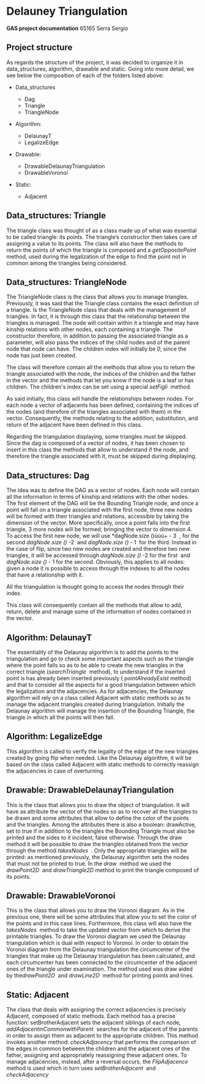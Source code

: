 # Delauney Triangulation

**GAS project documentation**          ​65165 Serra Sergio   

## Project structure
 
As regards the structure of the project, it was decided to organize it in data_structures, algorithm, drawable and static.       Going into more detail, we see below the composition of each of the folders listed above: 
 
* Data_structures 
  * Dag 
  * Triangle 
  * TriangleNode 
 
* Algorithm: 
  * DelaunayT 
  * LegalizeEdge 
 
* Drawable: 
   * DrawableDelaunayTriangulation 
   * DrawableVoronoi 
 
* Static: 
   * Adjacent 
 
## Data_structures: Triangle 
 
The triangle class was thought of as a class made up of what was essential to be called triangle: its points. The triangle’s constructor then takes care of assigning a value to its points. The class will also have the methods to return the points of which the triangle is composed and a *getOppositePoint* method, used during the legalization of the edge to find the point not in common among the triangles being considered. 
 
## Data_structures: TriangleNode 

The TriangleNode class is the class that allows you to manage triangles. Previously, it was said that the Triangle class contains the exact definition of a triangle. Is the TriangleNode class that deals with the management of triangles. In fact, it is through this class that the relationship between the triangles is managed. The node will contain within it a triangle and may have kinship relations with other nodes, each containing a triangle. The constructor therefore, in addition to passing the associated triangle as a parameter, will also pass the indices of the child nodes and of the parent node that node can have. The children index will initially be 0, since the node has just been created. 
 
The class will therefore contain all the methods that allow you to return the triangle associated with the node, the indices of the children and the father in the vector and the methods that let you know if the node is a leaf or has children. The children's index can be set using a special *setFigli* ​ method. 
 
As said initially, this class will handle the relationships between nodes. For each node a vector of adjacents has been defined, containing the indices of the nodes (and therefore of the triangles associated with them) in the vector. Consequently, the methods relating to the addition, substitution, and return of the adjacent have been defined in this class. 
 
Regarding the triangulation displaying, some triangles must be skipped. Since the dag is composed of a vector of nodes, it has been chosen to insert in this class the methods that allow to understand if the node, and therefore the triangle associated with it, must be skipped during displaying. 
 
## Data_structures: Dag 

The idea was to define the DAG as a vector of nodes. Each node will contain all the information in terms of kinship and relations with the other nodes. The first element of the DAG will be the Bounding Triangle node, and once a point will fall on a triangle associated with the first node, three new nodes will be formed with their triangles and relations, accessible by taking the dimension of the vector. More specifically, once a point falls into the first triangle, 3 more nodes will be formed, bringing the vector to dimension 4. To access the first new node, we will use *dagNode.size ()ùùù+ - 3 ​ , for the second ​*dagNode.size ()* -2 ​ and ​*dagNode.size ()* - 1 ​ for the third. Instead in the case of flip, since two new nodes are created and therefore two new triangles, it will be accessed through ​*dagNode.size ()* -2 for the first ​ and ​*dagNode.size ()* - 1 for the second. Obviously, this applies to all nodes: given a node it is possible to access through the indexes to all the nodes that have a relationship with it. 
 
All the triangulation is thought going to access the nodes through their index. 
 
This class will consequently contain all the methods that allow to add, return, delete and manage some of the information of nodes contained in the vector. 
 
## Algorithm: DelaunayT 

The essentiality of the Delaunay algorithm is to add the points to the triangulation and go to check some important aspects such as the triangle where the point falls so as to be able to create the new triangles in the correct triangle (​*searchTriangle* ​ method), to understand if the inserted point is has already been inserted previously ( *pointAlreadyExist*  method) and that to consider all the aspects for a good triangulation between which the legalization and the adjacencies. As for adjacencies, the Delaunay algorithm will rely on a class called Adjacent with static methods so as to manage the adjacent triangles created during triangulation. Initially the Delaunay algorithm will manage the insertion of the Bounding Triangle, the triangle in which all the points will then fall. 
 
## Algorithm: LegalizeEdge

This algorithm is called to verify the legality of the edge of the new triangles created by going flip when needed. Like the Delaunay algorithm, it will be based on the class called Adjacent with static methods to correctly reassign the adjacencies in case of overturning. 
 
## Drawable: DrawableDelaunayTriangulation 

This is the class that allows you to draw the object of triangulation. It will have as attribute the vector of the nodes so as to recover all the triangles to be drawn and some attributes that allow to define the color of the points and the triangles. Among the attributes there is also a boolean: 
drawActive, set to true if in addition to the triangles the Bounding Triangle must also be printed and the sides to it incident, false otherwise. Through the draw method it will be possible to draw the triangles obtained from the vector through the method ​*takesNodes* ​ . Only the appropriate triangles will be printed: as mentioned previously, the Delaunay algorithm sets the nodes that must not be printed to true. In the ​*draw* ​ method we used the ​*drawPoint2D* ​ and ​*drawTriangle2D* method to print the triangle composed of its points. 
 
 
## Drawable: DrawableVoronoi

This is the class that allows you to draw the Voronoi diagram. As in the previous one, there will be some attributes that allow you to set the color of the points and in this case lines. Furthermore, this class will also have the ​*takesNodes* ​ method to take the updated vector from which to derive the printable triangles. To draw the Voronoi diagram we used the Delaunay triangulation which is dual with respect to Voronoi. In order to obtain the Voronoi diagram from the Delaunay triangulation the circumcenter of the triangles that make up the Delaunay triangulation has been calculated, and each circumcenter has been connected to the circumcenter of the adjacent ones of the triangle under examination. The method used was draw aided by the ​*drawPoint2D* ​ and ​*drawLine2D* ​ method for printing points and lines. 

## Static: Adjacent 

The class that deals with assigning the correct adjacencies is precisely Adjacent, composed of static methods. Each method has a precise function: setBrotherAdjacent sets the adjacent siblings of each node, ​*addAdjacentinCommonwithParent* ​ searches for the ​adjacent of the parents​ in order to assign them as adjacent to the appropriate children. This method invokes another method: ​*checkAdjacency* ​ that performs the comparison of the edges in common between the children and the adjacent ones of the father, assigning and appropriately reassigning these adjacent ones. To manage adjacencies, instead, after a reversal occurs, the *FlipAdjacence* ​ method is used which in turn uses *s​etBrotherAdjacent* ​ and ​*checkAdjacency*
